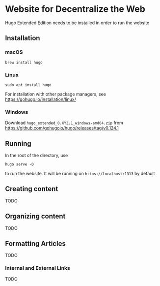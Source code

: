 # Website for Decentralize the Web

Hugo Extended Edition needs to be installed in order to run the website

## Installation

### macOS

`
brew install hugo
`

### Linux

`
sudo apt install hugo
`

For installation with other package managers, see https://gohugo.io/installation/linux/

### Windows

Download `hugo_extended_0.XYZ.1_windows-amd64.zip` from https://github.com/gohugoio/hugo/releases/tag/v0.124.1

## Running

In the root of the directory, use

`
hugo serve -D
`

to run the website. It will be running on `https://localhost:1313` by default

## Creating content

TODO

## Organizing content

TODO

## Formatting Articles

TODO

### Internal and External Links

TODO